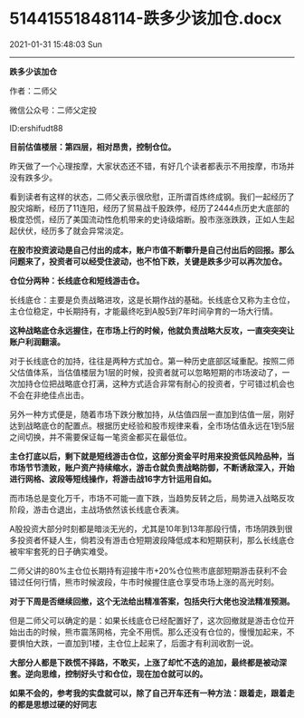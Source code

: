 # 51441551848114-跌多少该加仓.docx

2021-01-31 15:48:03 Sun

----

__跌多少该加仓__

作者：二师父

微信公众号：二师父定投

ID:ershifudt88

__目前估值楼层：第四层，相对昂贵，控制仓位。__

昨天做了一个心理按摩，大家状态还不错，有好几个读者都表示不用按摩，市场并没有跌多少。

看到读者有这样的状态，二师父表示很欣慰，正所谓百炼终成钢。我们一起经历了股灾熔断，经历了11连阳，经历了贸易战千股跌停，经历了2444点历史大底部的极度恐慌，经历了美国流动性危机带来的史诗级熔断。股市涨涨跌跌，正如人生起起伏伏，经历多了就会异常淡定。

__在股市投资波动是自己付出的成本，账户市值不断攀升是自己付出后的回报。那么问题来了，投资者可以经受住波动，也不怕下跌，关键是跌多少可以再次加仓。__

__仓位分两种：长线底仓和短线游击仓。__

长线底仓：主要是负责战略进攻，这是长期作战的基础。长线底仓又称为主仓位，主仓位稳定，中长期持有，才能最终吃到A股5到7年时间孕育的一场大行情。

__这种战略底仓永远握住，在市场上行的时候，他就负责战略大反攻，一直突突突让账户利润翻滚。__

对于长线底仓的加持，往往是两种方式加仓。第一种历史底部区域重配。按照二师父估值体系，当估值楼层为1层的时候，投资者就可以忽略短期的市场波动了，一次加持仓位把战略底仓打满，这种方式适合非常有耐心的投资者，宁可错过机会也不会在非绝佳点出击。

另外一种方式便是，随着市场下跌分散加持，从估值四层一直加到估值一层，刚好达到战略底仓的配置点。根据历史经验和股市规律来看，全市场估值永远在1到5层之间切换，并不需要保证每一笔资金都买在最低位。

__主仓打底以后，剩下就是短线游击仓位，这部分资金平时用来投资低风险品种，当市场节节溃败，账户资产持续缩水，游击仓就负责战略防御，不断诱敌深入，开始进行网格、波段等短线操作，将游击战16字方针运用自如。__

而市场总是变化万千，市场不可能一直下跌，当趋势反转之后，局势进入战略反攻阶段，游击仓退出，主战场依然该长线底仓表演。

A股投资大部分时刻都是暗淡无光的，尤其是10年到13年那段行情，市场阴跌到很多投资者怀疑人生，倘若没有游击仓短期波段降低成本和短期获利，那么长线底仓被牢牢套死的日子确实难受。

二师父讲的80%主仓位长期持有迎接牛市\+20%仓位熊市底部短期游击获利不会错过任何行情，熊市时候波段，牛市时候握住底仓享受市场上涨的高光时刻。

__对于下周是否继续回撤，这个无法给出精准答案，包括央行大佬也没法精准预测。__

但是二师父可以确定的是：如果长线底仓已经配置好了，这次回撤就是游击仓位开始出击的时候，熊市震荡网格，完全不用慌。那么还没有仓位的，慢慢加起来，不要惧怕大跌，一直加到1楼，主仓位上起来了，后面才有利润收割一说。

__大部分人都是下跌慌不择路，不敢买，上涨了却忙不迭的追加，最终都是被动深套。逆向思维，控制好头寸和仓位，现在加仓就可以的。__

__如果不会的，参考我的实盘就可以，除了自己开车还有一种方法：跟着走，跟着走的都是思想过硬的好同志__

